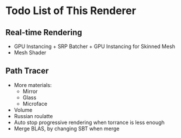 # Todo List of This Renderer

## Real-time Rendering
 - GPU Instancing + SRP Batcher + GPU Instancing for Skinned Mesh
 - Mesh Shader

## Path Tracer
 - More materials:
    - Mirror
    - Glass
    - Microface
 - Volume
 - Russian roulatte
 - Auto stop progressive rendering when torrance is less enough
 - Merge BLAS, by changing SBT when merge
